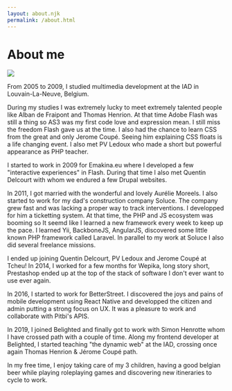 ```yaml
---
layout: about.njk
permalink: /about.html
---
```


<h1 class="u-padding-vertical-l">About <span class="u-color-accent">me</span></h1>

![](/img/wobbly.svg)

<div class="u-padding-vertical-l">
From 2005 to 2009, I studied multimedia development at the IAD in 
Louvain-La-Neuve, Belgium. 

During my studies I was extremely lucky to meet extremely talented people like Alban de Fraipont and Thomas Henrion. 
At that time Adobe Flash was still a thing so AS3 was my first code love 
and expression mean. I still miss the freedom Flash gave us at the time.
I also had the chance to learn CSS from the great and only Jerome Coupé. Seeing him explaining CSS floats is a life changing event. I also
 met PV Ledoux who made a short but powerful appearance as PHP teacher.

I started to work in 2009 for Emakina.eu where I developed a few 
"interactive experiences" in Flash. During that time I also met Quentin 
Delcourt with whom we endured a few Drupal websites.

In 2011, I got married with the wonderful and lovely Aurélie Moreels. I also 
started to work for my dad's construction company Soluce. The company 
grew fast and was lacking a proper way to track interventions. I 
developped for him a ticketting system. At that time, the PHP and JS 
ecosystem was booming so It seemd like I learned a new framework every 
week to keep up the pace. I learned Yii, BackboneJS, AngularJS, 
discovered some little known PHP framework called Laravel. In parallel 
to my work at Soluce I also did several freelance missions.

I ended up joining Quentin Delcourt, PV Ledoux and Jerome Coupé at Tcheu! In 2014, I worked for a few months for Wepika, long story short, Prestashop ended up at the top of the stack 
of software I don't ever want to use ever again.

In 2016, I started to work for BetterStreet. I discovered the joys and pains of mobile development using React Native and developped the citizen and 
admin putting a strong focus on UX. It was a pleasure to work and collaborate with Pitbi's APIS.

In 2019, I joined Belighted and finally got to work with Simon Henrotte whom I have crossed path with a couple of time.
Along my frontend developer at Belighted, I started teaching "the dynamic web" at the IAD, crossing once again Thomas Henrion &amp; Jérome Coupé path.

In my free time, I enjoy taking care of my 3 children, having a good belgian beer while playing roleplaying games and discovering new itineraries to cycle to work.
</div> 